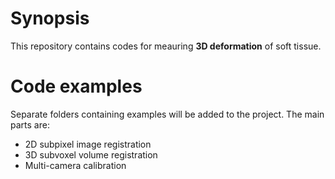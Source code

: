 
# Synopsis

This repository contains codes for meauring **3D deformation** of soft tissue. 

# Code examples

Separate folders containing examples will be added to the project. The main parts are:
- 2D subpixel image registration
- 3D subvoxel volume registration
- Multi-camera calibration
